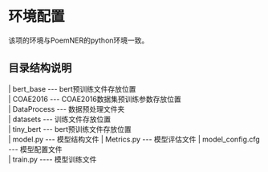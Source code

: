 # 环境配置
该项的环境与PoemNER的python环境一致。

## 目录结构说明
| bert_base --- bert预训练文件存放位置  
| COAE2016 --- COAE2016数据集预训练参数存放位置  
| DataProcess --- 数据预处理文件夹  
| datasets --- 训练文件存放位置  
| tiny_bert --- bert预训练文件存放位置  
| model.py --- 模型结构文件
| Metrics.py --- 模型评估文件
| model_config.cfg --- 模型配置文件  
| train.py ---- 模型训练文件  


